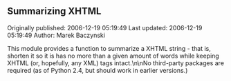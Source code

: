 ## Summarizing XHTML

Originally published: 2006-12-19 05:19:49
Last updated: 2006-12-19 05:19:49
Author: Marek Baczynski

This module provides a function to summarize a XHTML string - that is, shorten it so it is has no more than a given amount of words while keeping XHTML (or, hopefully, any XML) tags intact.\n\nNo third-party packages are required (as of Python 2.4, but should work in earlier versions.)